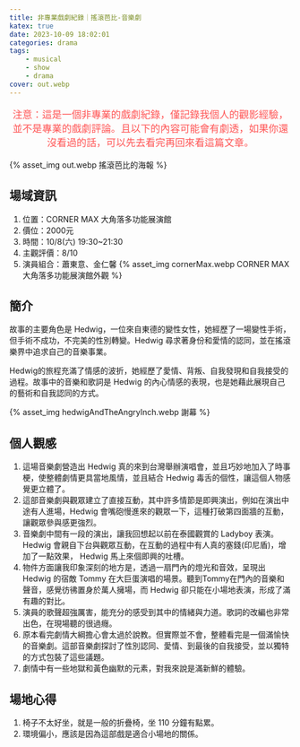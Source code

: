 ```yaml
---
title: 非專業戲劇紀錄｜搖滾芭比-音樂劇
katex: true
date: 2023-10-09 18:02:01
categories: drama
tags:
    - musical
    - show
    - drama
cover: out.webp
---
```


<p style="font-size:1.1rem;color:#f55;text-align:center">
注意：這是一個非專業的戲劇紀錄，僅記錄我個人的觀影經驗，並不是專業的戲劇評論。且以下的內容可能會有劇透，如果你還沒看過的話，可以先去看完再回來看這篇文章。</p>

{% asset_img  out.webp 搖滾芭比的海報 %}

## 場域資訊

1. 位置：CORNER MAX 大角落多功能展演館
2. 價位：2000元
3. 時間：10/8(六) 19:30~21:30
4. 主觀評價：8/10
5. 演員組合：蕭東意、金仁馨
     {% asset_img  cornerMax.webp CORNER MAX 大角落多功能展演館外觀 %}

## 簡介

故事的主要角色是 Hedwig，一位來自東德的變性女性，她經歷了一場變性手術，但手術不成功，不完美的性別轉變。Hedwig 尋求著身份和愛情的認同，並在搖滾樂界中追求自己的音樂事業。

Hedwig的旅程充滿了情感的波折，她經歷了愛情、背叛、自我發現和自我接受的過程。故事中的音樂和歌詞是 Hedwig 的內心情感的表現，也是她藉此展現自己的藝術和自我認同的方式。


{% asset_img hedwigAndTheAngryInch.webp 謝幕 %}

## 個人觀感

1. 這場音樂劇營造出 Hedwig 真的來到台灣舉辦演唱會，並且巧妙地加入了時事梗，使整體劇情更具當地風情，並且結合 Hedwig 毒舌的個性，讓這個人物感覺更立體了。
2. 這部音樂劇與觀眾建立了直接互動，其中許多情節是即興演出，例如在演出中途有人進場，Hedwig 會嘴砲慢進來的觀眾一下，這種打破第四面牆的互動，讓觀眾參與感更強烈。
3. 音樂劇中間有一段的演出，讓我回想起以前在泰國觀賞的 Ladyboy 表演。Hedwig 會親自下台與觀眾互動，在互動的過程中有人真的塞錢(印尼盾)，增加了一點效果， Hedwig 馬上來個即興的吐槽。
4. 物件方面讓我印象深刻的地方是，透過一扇門內的燈光和音效，呈現出 Hedwig 的宿敵 Tommy 在大巨蛋演唱的場景。聽到Tommy在門內的音樂和聲音，感覺彷彿置身於萬人擁場，而 Hedwig 卻只能在小場地表演，形成了滿有趣的對比。
5. 演員的歌聲超強厲害，能充分的感受到其中的情緒與力道。歌詞的改編也非常出色，在現場聽的很過癮。
6. 原本看完劇情大綱擔心會太過於說教。但實際並不會，整體看完是一個滿愉快的音樂劇。這部音樂劇探討了性別認同、愛情、到最後的自我接受，並以獨特的方式包裝了這些議題。
7. 劇情中有一些地獄和黃色幽默的元素，對我來說是滿新鮮的體驗。

## 場地心得

1. 椅子不太好坐，就是一般的折疊椅，坐 110 分鐘有點累。
2. 環境偏小，應該是因為這部戲是適合小場地的關係。
